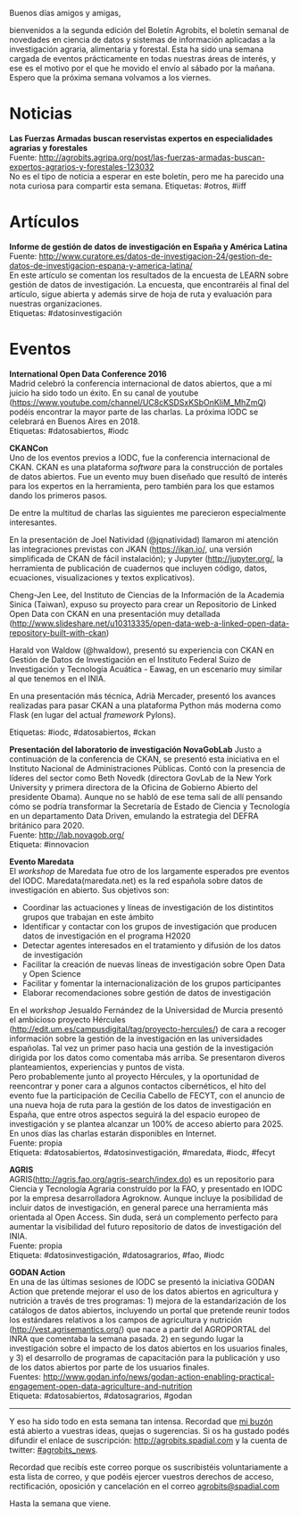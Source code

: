 Buenos días amigos y amigas,

bienvenidos a la segunda edición del Boletín Agrobits, el boletín semanal de novedades en ciencia de datos y sistemas de
información aplicadas a la investigación agraria, alimentaria y forestal. Esta ha sido una semana cargada de eventos
prácticamente en todas nuestras áreas de interés, y ese es el motivo por el que he movido el envío al sábado por la mañana. Espero que la próxima semana volvamos a los viernes.

# Noticias

**Las Fuerzas Armadas buscan reservistas expertos en especialidades agrarias y forestales**  
Fuente: http://agrobits.agripa.org/post/las-fuerzas-armadas-buscan-expertos-agrarios-y-forestales-123032  
No es el tipo de noticia a esperar en este boletín, pero me ha parecido una nota curiosa para compartir esta semana.
Etiquetas: #otros, #iiff

# Artículos

**Informe de gestión de datos de investigación en España y América Latina**  
Fuente: http://www.curatore.es/datos-de-investigacion-24/gestion-de-datos-de-investigacion-espana-y-america-latina/  
En este artículo se comentan los resultados de la encuesta de LEARN sobre gestión de datos de investigación. La encuesta,
que encontraréis al final del artículo, sigue abierta y además sirve de hoja de ruta y evaluación para nuestras organizaciones.  
Etiquetas: #datosinvestigación  

# Eventos

**International Open Data Conference 2016**  
Madrid celebró la conferencia internacional de datos abiertos, que a mí juicio ha sido todo un éxito. En su canal de youtube (https://www.youtube.com/channel/UC8cKSDSxKSbOnKliM_MhZmQ) podéis encontrar la mayor parte de las charlas. La próxima IODC se celebrará en Buenos Aires en 2018.  
Etiquetas: #datosabiertos, #iodc

**CKANCon**  
Uno de los eventos previos a IODC, fue la conferencia internacional de CKAN. CKAN es una plataforma *software* para la construcción de portales de datos abiertos. Fue un evento muy buen diseñado que resultó de interés para los expertos en la herramienta, pero también para los que estamos dando los primeros pasos.  

De entre la multitud de charlas las siguientes me parecieron especialmente interesantes.  

En la presentación de Joel Natividad (@jqnatividad) llamaron mi atención las integraciones previstas con JKAN (https://jkan.io/, una versión simplificada de CKAN de fácil instalación); y Jupyter (http://jupyter.org/, la herramienta de publicación de cuadernos que incluyen código, datos, ecuaciones, visualizaciones y textos explicativos).  

Cheng-Jen Lee, del Instituto de Ciencias de la Información de la Academia Sinica (Taiwan), expuso su proyecto para crear un 
Repositorio de Linked Open Data con CKAN en una presentación muy detallada (http://www.slideshare.net/u10313335/open-data-web-a-linked-open-data-repository-built-with-ckan)  

Harald von Waldow (@hwaldow), presentó su experiencia con CKAN en Gestión de Datos de Investigación en el Instituto Federal Suizo de Investigación y Tecnología Acuática - Eawag, en un escenario muy similar al que tenemos en el INIA.

En una presentación más técnica, Adrià Mercader, presentó los avances realizadas para pasar CKAN a una plataforma Python más moderna como Flask (en lugar del actual *framework* Pylons).

Etiquetas: #iodc, #datosabiertos, #ckan

**Presentación del laboratorio de investigación NovaGobLab**
Justo a continuación de la conferencia de CKAN, se presentó esta iniciativa en el Instituto Nacional de Administraciones Públicas. Contó con la presencia de líderes del sector como Beth Novedk (directora GovLab de la New York University y primera directora de la Oficina de Gobierno Abierto del presidente Obama). Aunque no se habló de ese tema salí de allí pensando cómo se podría transformar la Secretaría de Estado de Ciencia y Tecnología en un departamento Data Driven, emulando la estrategia del DEFRA británico para 2020.       
Fuente: http://lab.novagob.org/  
Etiqueta: #innovacion

**Evento Maredata**  
El *workshop* de Maredata fue otro de los largamente esperados pre eventos del IODC. Maredata(maredata.net) es la red española sobre datos de investigación en abierto. Sus objetivos son:  
* Coordinar las actuaciones y líneas de investigación de los distintitos grupos que trabajan en este ámbito
* Identificar y contactar con los grupos de investigación que producen datos de investigación en el programa H2020
* Detectar agentes interesados en el tratamiento y difusión de los datos de investigación
* Facilitar la creación de nuevas líneas de investigación sobre Open Data y Open Science
* Facilitar y fomentar la internacionalización de los grupos participantes
* Elaborar recomendaciones sobre gestión de datos de investigación

En el *workshop* Jesualdo Fernández de la Universidad de Murcia presentó el ambicioso proyecto Hércules (http://edit.um.es/campusdigital/tag/proyecto-hercules/) de cara a recoger información sobre la gestión de la investigación en las universidades españolas. Tal vez un primer paso hacia una gestión de la investigación dirigida por los datos como comentaba más arriba.
Se presentaron diveros planteamientos, experiencias y puntos de vista.  
Pero probablemente junto al proyecto Hércules, y la oportunidad de reencontrar y poner cara a algunos contactos cibernéticos, el hito del evento fue la participación de Cecilia Cabello de FECYT, con el anuncio de una nueva hoja de ruta para la gestión de los datos de investigación en España, que entre otros aspectos seguirá la del espacio europeo de investigación y se plantea alcanzar un 100% de acceso abierto para 2025.  
En unos días las charlas estarán disponibles en Internet.  
Fuente: propia  
Etiqueta: #datosabiertos, #datosinvestigación, #maredata, #iodc, #fecyt

**AGRIS**  
AGRIS(http://agris.fao.org/agris-search/index.do) es un repositorio para Ciencia y Tecnología Agraria construído por la FAO, y presentado en IODC por la empresa desarrolladora Agroknow. Aunque incluye la posibilidad de incluir datos de investigación, en general parece una herramienta más orientada al Open Access. Sin duda, será un complemento perfecto para aumentar la visibilidad del futuro repositorio de datos de investigación del INIA.  
Fuente: propia  
Etiqueta: #datosinvestigación, #datosagrarios, #fao, #iodc

**GODAN Action**  
En una de las últimas sesiones de IODC se presentó la iniciativa GODAN Action que pretende mejorar el uso de los datos abiertos en agricultura y nutrición a través de tres programas: 1) mejora de la estandarización de los catálogos de datos abiertos, incluyendo un portal que pretende reunir todos los estándares relativos a los campos de agricultura y nutrición (http://vest.agrisemantics.org/) que nace a partir del AGROPORTAL del INRA que comentaba la semana pasada. 2) en segundo lugar la investigación sobre el impacto de los datos abiertos en los usuarios finales, y 3) el desarrollo de programas de capacitación para la publicación y uso de los datos abiertos por parte de los usuarios finales.  
Fuentes: http://www.godan.info/news/godan-action-enabling-practical-engagement-open-data-agriculture-and-nutrition  
Etiqueta: #datosabiertos, #datosagrarios, #godan

---  
Y eso ha sido todo en esta semana tan intensa. Recordad que [mi buzón](mailto://agrobits@spadial.com) está abierto 
a vuestras ideas, quejas o sugerencias. 
Si os ha gustado podés difundir el enlace de suscripción: http://agrobits.spadial.com y la cuenta de 
twitter: [#agrobits_news](http://twitter.com/agrobits_news).

Recordad que recibís este correo porque os suscribistéis voluntariamente a esta lista de correo, y que 
podéis ejercer vuestros derechos de acceso, rectificación, oposición y cancelación en el correo 
[agrobits@spadial.com](mailto://agrobits@spadial.com)

Hasta la semana que viene.
